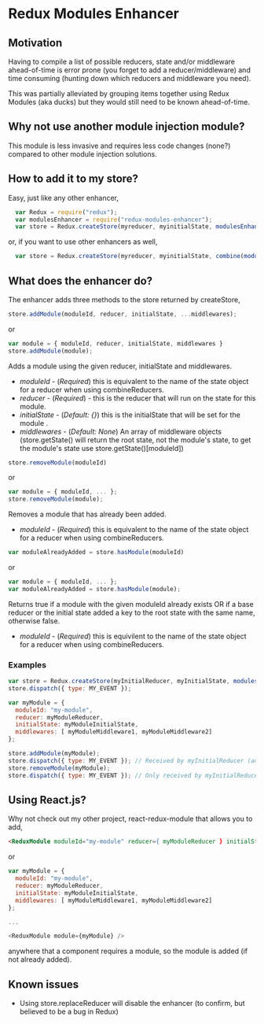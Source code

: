 # Redux Modules Enhancer

## Motivation

Having to compile a list of possible reducers, state and/or middleware ahead-of-time is
error prone (you forget to add a reducer/middleware) and time consuming (hunting
down which reducers and middleware you need).

This was partially alleviated by grouping items together using Redux Modules (aka ducks) but
they would still need to be known ahead-of-time.

## Why not use another module injection module?

This module is less invasive and requires less code changes (none?) compared to
other module injection solutions.

## How to add it to my store?

Easy, just like any other enhancer,

```javascript
  var Redux = require("redux");
  var modulesEnhancer = require("redux-modules-enhancer");
  var store = Redux.createStore(myreducer, myinitialState, modulesEnhancer());
```

or, if you want to use other enhancers as well,

```javascript
  var store = Redux.createStore(myreducer, myinitialState, combine(modulesEnhancer(), Redux.applyMiddleware(...)));
```

## What does the enhancer do?

The enhancer adds three methods to the store returned by createStore,

```javascript
store.addModule(moduleId, reducer, initialState, ...middlewares);
```

or

```javascript
var module = { moduleId, reducer, initialState, middlewares }
store.addModule(module);
```

Adds a module using
the given reducer, initialState and middlewares.

-   *moduleId* - (*Required*) this is equivalent to the name of the state object for a reducer when using combineReducers.
-   *reducer* - (*Required*) - this is the reducer that will run on the state for this module.
-   *initialState* - (*Default: {}*) this is the initialState that will be set for the module .
-   *middlewares* - (*Default: None*) An array of middleware objects (store.getState() will return the root state, not the module's state, to get the module's state use store.getState()\[moduleId\])

```javascript
store.removeModule(moduleId)
```
or
```javascript
var module = { moduleId, ... };
store.removeModule(module);
```
Removes a module that has already been added.

-   *moduleId* - (*Required*) this is equivalent to the name of the state object for a reducer when using combineReducers.

```javascript
var moduleAlreadyAdded = store.hasModule(moduleId)
```
or

```javascript
var module = { moduleId, ... };
var moduleAlreadyAdded = store.hasModule(module);
```

Returns true if a module with the given moduleId already exists OR if a base reducer or
the initial state added a key to the root state with the same name, otherwise false.

-   *moduleId* - (*Required*) this is equivilent to the name of the state object for a reducer when using combineReducers.

### Examples

```javascript
var store = Redux.createStore(myInitialReducer, myInitialState, modulesEnhancer());
store.dispatch({ type: MY_EVENT });

var myModule = {
  moduleId: "my-module",
  reducer: myModuleReducer,
  initialState: myModuleInitialState,
  middlewares: [ myModuleMiddleware1, myModuleMiddleware2]
};

store.addModule(myModule);
store.dispatch({ type: MY_EVENT }); // Received by myInitialReducer (and any other enhancers), as well as the module's myModuleReducer.
store.removeModule(myModule);
store.dispatch({ type: MY_EVENT }); // Only received by myInitialReducer (and any other enhancers), actions are no longer dispatched to your module reducer or middleware, and the state will have been removed.
```

## Using React.js?

Why not check out my other project, react-redux-module that allows you to add,

```html
<ReduxModule moduleId="my-module" reducer={ myModuleReducer } initialState={ myModuleInitialState } middlewares={ [ myModuleMiddlware1, myModuleMiddlware2 ] } />
```
or
```javascript
var myModule = {
  moduleId: "my-module",
  reducer: myModuleReducer,
  initialState: myModuleInitialState,
  middlewares: [ myModuleMiddleware1, myModuleMiddleware2]
};

...

<ReduxModule module={myModule} />
```

anywhere that a component requires a module, so the module is added (if not already added).

## Known issues

-   Using store.replaceReducer will disable the enhancer (to confirm, but believed to be a bug in Redux)

